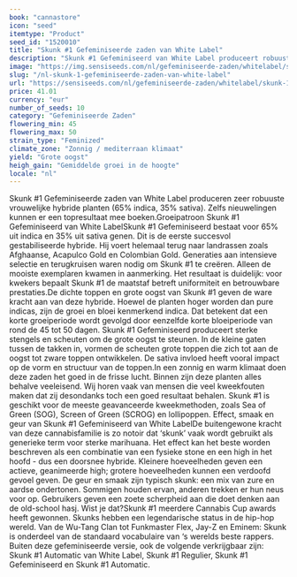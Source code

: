 ```yaml
---
book: "cannastore"
icon: "seed"
itemtype: "Product"
seed_id: "1520010"
title: "Skunk #1 Gefeminiseerde zaden van White Label"
description: "Skunk #1 Gefeminiseerd van White Label produceert robuuste, sterke planten die tot een rijke oogst leiden. Het kan gewoon niet verkeerd gaan!"
image: "https://img.sensiseeds.com/nl/gefeminiseerde-zaden/whitelabel/skunk-1-gefeminiseerd-image.png"
slug: "/nl-skunk-1-gefeminiseerde-zaden-van-white-label"
url: "https://sensiseeds.com/nl/gefeminiseerde-zaden/whitelabel/skunk-1-gefeminiseerd?a_aid=cannastore"
price: 41.01
currency: "eur"
number_of_seeds: 10
category: "Gefeminiseerde Zaden"
flowering_min: 45
flowering_max: 50
strain_type: "Feminized"
climate_zone: "Zonnig / mediterraan klimaat"
yield: "Grote oogst"
heigh_gain: "Gemiddelde groei in de hoogte"
locale: "nl"
---
```

Skunk #1 Gefeminiseerde zaden van White Label produceren zeer robuuste vrouwelijke hybride planten (65% indica, 35% sativa). Zelfs nieuwelingen kunnen er een topresultaat mee boeken.Groeipatroon Skunk #1 Gefeminiseerd van White LabelSkunk #1 Gefeminiseerd bestaat voor 65% uit indica en 35% uit sativa genen. Dit is de eerste succesvol gestabiliseerde hybride. Hij voert helemaal terug naar landrassen zoals Afghaanse, Acapulco Gold en Colombian Gold. Generaties aan intensieve selectie en terugkruisen waren nodig om Skunk #1 te creëren. Alleen de mooiste exemplaren kwamen in aanmerking. Het resultaat is duidelijk: voor kwekers bepaalt Skunk #1 de maatstaf betreft uniformiteit en betrouwbare prestaties.De dichte toppen en grote oogst van Skunk #1 geven de ware kracht aan van deze hybride. Hoewel de planten hoger worden dan pure indicas, zijn de groei en bloei kenmerkend indica. Dat betekent dat een korte groeiperiode wordt gevolgd door eenzelfde korte bloeiperiode van rond de 45 tot 50 dagen. Skunk #1 Gefeminiseerd produceert sterke stengels en scheuten om de grote oogst te steunen. In de kleine gaten tussen de takken in, vormen de scheuten grote toppen die zich tot aan de oogst tot zware toppen ontwikkelen. De sativa invloed heeft vooral impact op de vorm en structuur van de toppen.In een zonnig en warm klimaat doen deze zaden het goed in de frisse lucht. Binnen zijn deze planten alles behalve veeleisend. Wij horen vaak van mensen die veel kweekfouten maken dat zij desondanks toch een goed resultaat behalen. Skunk #1 is geschikt voor de meeste geavanceerde kweekmethoden, zoals Sea of Green (SOG), Screen of Green (SCROG) en lollipoppen. Effect, smaak en geur van Skunk #1 Gefeminiseerd van White LabelDe buitengewone kracht van deze cannabisfamilie is zo notoir dat ‘skunk’ vaak wordt gebruikt als generieke term voor sterke marihuana. Het effect kan het beste worden beschreven als een combinatie van een fysieke stone en een high in het hoofd - dus een doorsnee hybride. Kleinere hoeveelheden geven een actieve, geanimeerde high; grotere hoeveelheden kunnen een verdoofd gevoel geven. De geur en smaak zijn typisch skunk: een mix van zure en aardse ondertonen. Sommigen houden ervan, anderen trekken er hun neus voor op. Gebruikers geven een zoete scherpheid aan die doet denken aan de old-school hasj. Wist je dat?Skunk #1 meerdere Cannabis Cup awards heeft gewonnen. Skunks hebben een legendarische status in de hip-hop wereld. Van de Wu-Tang Clan tot Funkmaster Flex, Jay-Z en Eminem: Skunk is onderdeel van de standaard vocabulaire van ‘s werelds beste rappers. Buiten deze gefeminiseerde versie, ook de volgende verkrijgbaar zijn: Skunk #1 Automatic van White Label, Skunk #1 Regulier, Skunk #1 Gefeminiseerd en Skunk #1 Automatic.
